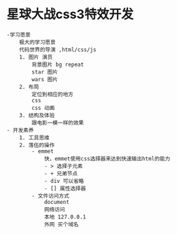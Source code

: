 # 星球大战css3特效开发
    -学习愿景
        极大的学习愿景
        代码世界的导演 ,html/css/js
        1. 图片 演员
            背景图片 bg repeat
            star 图片
            wars 图片
        2. 布局
            定位到相应的地方
            css
            css 动画
        3. 结构及体验
            跟电影一模一样的效果
    - 开发素养
        1. 工具思维
        2. 落伍的操作
            - emmet
                快，emmet使用css选择器来达到快速输出html的能力
                - > 选择子元素
                - + 兄弟节点
                - div 可以省略
                - [] 属性选择器
            - 文件访问方式
                document
                网络访问 
                本地 127.0.0.1
                外网 买个域名
